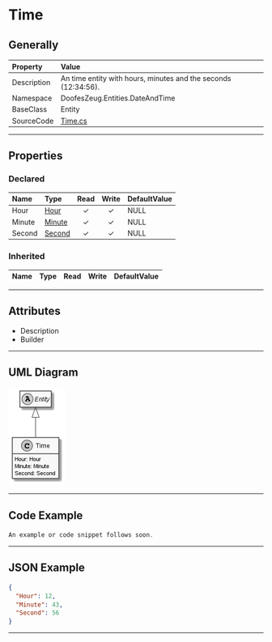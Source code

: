 ﻿# Time

## Generally

|Property|Value|
|:-|:-|
|Description|An time entity with hours, minutes and the seconds (12:34:56).|
|Namespace|DoofesZeug.Entities.DateAndTime|
|BaseClass|Entity|
|SourceCode|[Time.cs](../../../../DoofesZeug.Library/Src/Entities/DateAndTime/Time.cs)|

---

## Properties

### Declared

|Name|Type|Read|Write|DefaultValue|
|:---|:---|:--:|:---:|:-----------|
|Hour|[Hour](../../Entities/DoofesZeug.Entities.DateAndTime.Part.Time/Hour.md)|&#x2713;|&#x2713;|NULL|
|Minute|[Minute](../../Entities/DoofesZeug.Entities.DateAndTime.Part.Time/Minute.md)|&#x2713;|&#x2713;|NULL|
|Second|[Second](../../Entities/DoofesZeug.Entities.DateAndTime.Part.Time/Second.md)|&#x2713;|&#x2713;|NULL|

### Inherited

|Name|Type|Read|Write|DefaultValue|
|:---|:---|:--:|:---:|:-----------|

---

## Attributes

- Description
- Builder

---

## UML Diagram

![Time.png](./Time.png "Time")

---

## Code Example

```cs
An example or code snippet follows soon.
```

---

## JSON Example

```json
{
  "Hour": 12,
  "Minute": 43,
  "Second": 56
}
```

---

